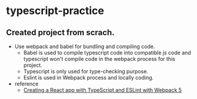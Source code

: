 # typescript-practice

## Created project from scrach.

- Use webpack and babel for bundling and compiling code.
    - Babel is used to compile typescript code into compatible js code and typescript won't compile code in the webpack process for this project.
    - Typescript is only used for type-checking purpose.
    - Eslint is used in Webpack process and locally coding.
- reference 
    - [Creating a React app with TypeScript and ESLint with Webpack 5](https://www.carlrippon.com/creating-react-app-with-typescript-eslint-with-webpack5/)
